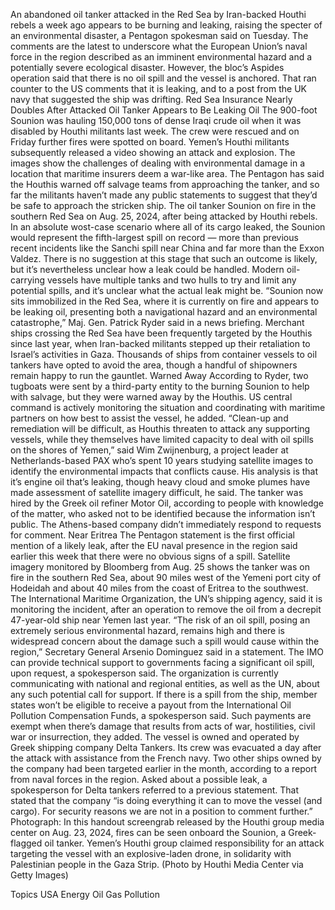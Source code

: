 An abandoned oil tanker attacked in the Red Sea by Iran-backed Houthi rebels a week ago appears to be burning and leaking, raising the specter of an environmental disaster, a Pentagon spokesman said on Tuesday.
The comments are the latest to underscore what the European Union’s naval force in the region described as an imminent environmental hazard and a potentially severe ecological disaster.
However, the bloc’s Aspides operation said that there is no oil spill and the vessel is anchored. That ran counter to the US comments that it is leaking, and to a post from the UK navy that suggested the ship was drifting.
Red Sea Insurance Nearly Doubles After Attacked Oil Tanker Appears to Be Leaking Oil
The 900-foot Sounion was hauling 150,000 tons of dense Iraqi crude oil when it was disabled by Houthi militants last week. The crew were rescued and on Friday further fires were spotted on board. Yemen’s Houthi militants subsequently released a video showing an attack and explosion.
The images show the challenges of dealing with environmental damage in a location that maritime insurers deem a war-like area. The Pentagon has said the Houthis warned off salvage teams from approaching the tanker, and so far the militants haven’t made any public statements to suggest that they’d be safe to approach the stricken ship.
The oil tanker Sounion on fire in the southern Red Sea on Aug. 25, 2024, after being attacked by Houthi rebels.
In an absolute wost-case scenario where all of its cargo leaked, the Sounion would represent the fifth-largest spill on record — more than previous recent incidents like the Sanchi spill near China and far more than the Exxon Valdez. There is no suggestion at this stage that such an outcome is likely, but it’s nevertheless unclear how a leak could be handled.
Modern oil-carrying vessels have multiple tanks and two hulls to try and limit any potential spills, and it’s unclear what the actual leak might be.
“Sounion now sits immobilized in the Red Sea, where it is currently on fire and appears to be leaking oil, presenting both a navigational hazard and an environmental catastrophe,” Maj. Gen. Patrick Ryder said in a news briefing.
Merchant ships crossing the Red Sea have been frequently targeted by the Houthis since last year, when Iran-backed militants stepped up their retaliation to Israel’s activities in Gaza. Thousands of ships from container vessels to oil tankers have opted to avoid the area, though a handful of shipowners remain happy to run the gauntlet.
Warned Away
According to Ryder, two tugboats were sent by a third-party entity to the burning Sounion to help with salvage, but they were warned away by the Houthis. US central command is actively monitoring the situation and coordinating with maritime partners on how best to assist the vessel, he added.
“Clean-up and remediation will be difficult, as Houthis threaten to attack any supporting vessels, while they themselves have limited capacity to deal with oil spills on the shores of Yemen,” said Wim Zwijnenburg, a project leader at Netherlands-based PAX who’s spent 10 years studying satellite images to identify the environmental impacts that conflicts cause.
His analysis is that it’s engine oil that’s leaking, though heavy cloud and smoke plumes have made assessment of satellite imagery difficult, he said.
The tanker was hired by the Greek oil refiner Motor Oil, according to people with knowledge of the matter, who asked not to be identified because the information isn’t public. The Athens-based company didn’t immediately respond to requests for comment.
Near Eritrea
The Pentagon statement is the first official mention of a likely leak, after the EU naval presence in the region said earlier this week that there were no obvious signs of a spill.
Satellite imagery monitored by Bloomberg from Aug. 25 shows the tanker was on fire in the southern Red Sea, about 90 miles west of the Yemeni port city of Hodeidah and about 40 miles from the coast of Eritrea to the southwest.
The International Maritime Organization, the UN’s shipping agency, said it is monitoring the incident, after an operation to remove the oil from a decrepit 47-year-old ship near Yemen last year.
“The risk of an oil spill, posing an extremely serious environmental hazard, remains high and there is widespread concern about the damage such a spill would cause within the region,” Secretary General Arsenio Dominguez said in a statement.
The IMO can provide technical support to governments facing a significant oil spill, upon request, a spokesperson said. The organization is currently communicating with national and regional entities, as well as the UN, about any such potential call for support.
If there is a spill from the ship, member states won’t be eligible to receive a payout from the International Oil Pollution Compensation Funds, a spokesperson said. Such payments are exempt when there’s damage that results from acts of war, hostilities, civil war or insurrection, they added.
The vessel is owned and operated by Greek shipping company Delta Tankers. Its crew was evacuated a day after the attack with assistance from the French navy. Two other ships owned by the company had been targeted earlier in the month, according to a report from naval forces in the region.
Asked about a possible leak, a spokesperson for Delta tankers referred to a previous statement.
That stated that the company “is doing everything it can to move the vessel (and cargo). For security reasons we are not in a position to comment further.”
Photograph: In this handout screengrab released by the Houthi group media center on Aug. 23, 2024, fires can be seen onboard the Sounion, a Greek-flagged oil tanker. Yemen’s Houthi group claimed responsibility for an attack targeting the vessel with an explosive-laden drone, in solidarity with Palestinian people in the Gaza Strip. (Photo by Houthi Media Center via Getty Images)

Topics
USA
Energy
Oil Gas
Pollution
